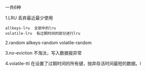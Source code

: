 一共6种

1.LRU
    丢弃最近最少使用
    
    allkeys-lru  全部中的lru
    volatile-lru  有过期时间的部分进行lru
2.random
    allkeys-random
    volatile-random 

3.no-eviction
    不淘汰，写入数据报异常

4.volatile-ttl
    在设置了过期时间的所有键，抛弃存活时间最短的数据。l